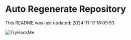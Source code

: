 # Auto Regenerate Repository

This README was last updated: 2024-11-17 18:09:53

 ![TryHackMe](https://tryhackme.com/badge/533634)